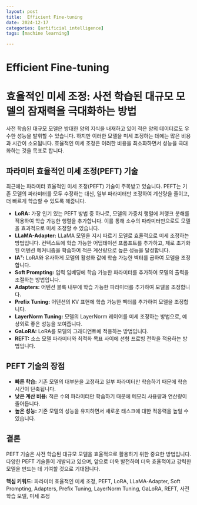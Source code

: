 ```yaml
---
layout: post
title:  Efficient Fine-tuning
date: 2024-12-17
categories: [artificial intelligence]
tags: [machine learning]

---
```


# Efficient Fine-tuning

# 효율적인 미세 조정: 사전 학습된 대규모 모델의 잠재력을 극대화하는 방법

사전 학습된 대규모 모델은 방대한 양의 지식을 내재하고 있어 적은 양의 데이터로도 우수한 성능을 발휘할 수 있습니다. 하지만 이러한 모델을 미세 조정하는 데에는 많은 비용과 시간이 소요됩니다. 효율적인 미세 조정은 이러한 비용을 최소화하면서 성능을 극대화하는 것을 목표로 합니다.

## 파라미터 효율적인 미세 조정(PEFT) 기술

최근에는 파라미터 효율적인 미세 조정(PEFT) 기술이 주목받고 있습니다. PEFT는 기존 모델의 파라미터를 모두 수정하는 대신, 일부 파라미터만 조정하여 계산량을 줄이고, 더 빠르게 학습할 수 있도록 해줍니다.

* **LoRA:** 가장 인기 있는 PEFT 방법 중 하나로, 모델의 가중치 행렬에 저랭크 분해를 적용하여 학습 가능한 행렬을 추가합니다. 이를 통해 소수의 파라미터만으로도 모델을 효과적으로 미세 조정할 수 있습니다.
* **LLaMA-Adapter:** LLaMA 모델을 지시 따르기 모델로 효율적으로 미세 조정하는 방법입니다. 컨텍스트에 학습 가능한 어댑테이션 프롬프트를 추가하고, 제로 초기화된 어텐션 메커니즘을 학습하여 적은 계산량으로 높은 성능을 달성합니다.
* **IA³:** LoRA와 유사하게 모델의 활성화 값에 학습 가능한 벡터를 곱하여 모델을 조정합니다.
* **Soft Prompting:** 입력 임베딩에 학습 가능한 파라미터를 추가하여 모델의 출력을 조절하는 방법입니다.
* **Adapters:** 어텐션 블록 내부에 학습 가능한 파라미터를 추가하여 모델을 조정합니다.
* **Prefix Tuning:** 어텐션의 KV 표현에 학습 가능한 벡터를 추가하여 모델을 조정합니다.
* **LayerNorm Tuning:** 모델의 LayerNorm 레이어를 미세 조정하는 방법으로, 예상외로 좋은 성능을 보여줍니다.
* **GaLoRA:** LoRA를 모델의 그래디언트에 적용하는 방법입니다.
* **REFT:** 소스 모델 파라미터와 최적화 목표 사이에 선형 프로빙 전략을 적용하는 방법입니다.

## PEFT 기술의 장점

* **빠른 학습:** 기존 모델의 대부분을 고정하고 일부 파라미터만 학습하기 때문에 학습 시간이 단축됩니다.
* **낮은 계산 비용:** 적은 수의 파라미터만 학습하기 때문에 메모리 사용량과 연산량이 줄어듭니다.
* **높은 성능:** 기존 모델의 성능을 유지하면서 새로운 태스크에 대한 적응력을 높일 수 있습니다.

## 결론

PEFT 기술은 사전 학습된 대규모 모델을 효율적으로 활용하기 위한 중요한 방법입니다. 다양한 PEFT 기술들이 개발되고 있으며, 앞으로 더욱 발전하여 더욱 효율적이고 강력한 모델을 만드는 데 기여할 것으로 기대됩니다.

**핵심 키워드:** 파라미터 효율적인 미세 조정, PEFT, LoRA, LLaMA-Adapter, Soft Prompting, Adapters, Prefix Tuning, LayerNorm Tuning, GaLoRA, REFT, 사전 학습 모델, 미세 조정

